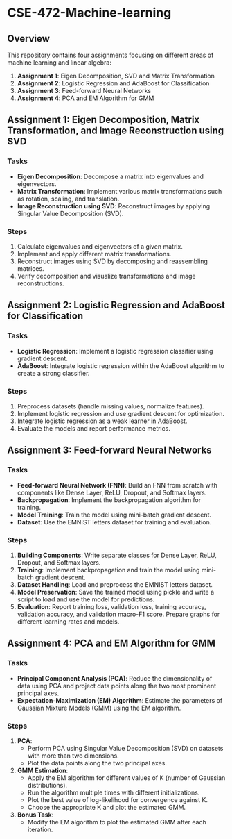 # CSE-472-Machine-learning

## Overview

This repository contains four assignments focusing on different areas of machine learning and linear algebra:

1. **Assignment 1**: Eigen Decomposition, SVD and Matrix Transformation
2. **Assignment 2**: Logistic Regression and AdaBoost for Classification
3. **Assignment 3**: Feed-forward Neural Networks
4. **Assignment 4**: PCA and EM Algorithm for GMM

## Assignment 1: Eigen Decomposition, Matrix Transformation, and Image Reconstruction using SVD

### Tasks
- **Eigen Decomposition**: Decompose a matrix into eigenvalues and eigenvectors.
- **Matrix Transformation**: Implement various matrix transformations such as rotation, scaling, and translation.
- **Image Reconstruction using SVD**: Reconstruct images by applying Singular Value Decomposition (SVD).

### Steps
1. Calculate eigenvalues and eigenvectors of a given matrix.
2. Implement and apply different matrix transformations.
3. Reconstruct images using SVD by decomposing and reassembling matrices.
4. Verify decomposition and visualize transformations and image reconstructions.

## Assignment 2: Logistic Regression and AdaBoost for Classification

### Tasks
- **Logistic Regression**: Implement a logistic regression classifier using gradient descent.
- **AdaBoost**: Integrate logistic regression within the AdaBoost algorithm to create a strong classifier.

### Steps
1. Preprocess datasets (handle missing values, normalize features).
2. Implement logistic regression and use gradient descent for optimization.
3. Integrate logistic regression as a weak learner in AdaBoost.
4. Evaluate the models and report performance metrics.

## Assignment 3: Feed-forward Neural Networks

### Tasks
- **Feed-forward Neural Network (FNN)**: Build an FNN from scratch with components like Dense Layer, ReLU, Dropout, and Softmax layers.
- **Backpropagation**: Implement the backpropagation algorithm for training.
- **Model Training**: Train the model using mini-batch gradient descent.
- **Dataset**: Use the EMNIST letters dataset for training and evaluation.

### Steps
1. **Building Components**: Write separate classes for Dense Layer, ReLU, Dropout, and Softmax layers.
2. **Training**: Implement backpropagation and train the model using mini-batch gradient descent.
3. **Dataset Handling**: Load and preprocess the EMNIST letters dataset.
4. **Model Preservation**: Save the trained model using pickle and write a script to load and use the model for predictions.
5. **Evaluation**: Report training loss, validation loss, training accuracy, validation accuracy, and validation macro-F1 score. Prepare graphs for different learning rates and models.

## Assignment 4: PCA and EM Algorithm for GMM

### Tasks
- **Principal Component Analysis (PCA)**: Reduce the dimensionality of data using PCA and project data points along the two most prominent principal axes.
- **Expectation-Maximization (EM) Algorithm**: Estimate the parameters of Gaussian Mixture Models (GMM) using the EM algorithm.

### Steps
1. **PCA**:
   - Perform PCA using Singular Value Decomposition (SVD) on datasets with more than two dimensions.
   - Plot the data points along the two principal axes.
2. **GMM Estimation**:
   - Apply the EM algorithm for different values of K (number of Gaussian distributions).
   - Run the algorithm multiple times with different initializations.
   - Plot the best value of log-likelihood for convergence against K.
   - Choose the appropriate K and plot the estimated GMM.
3. **Bonus Task**:
   - Modify the EM algorithm to plot the estimated GMM after each iteration.
